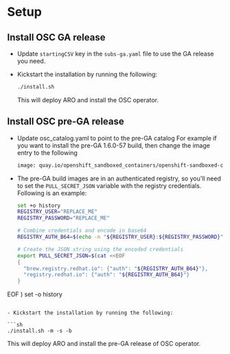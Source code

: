# Setup

## Install OSC GA release

- Update `startingCSV` key in the `subs-ga.yaml` file to use the GA release you need.

- Kickstart the installation by running the following:

  ```sh
  ./install.sh
  ```

  This will deploy ARO and install the OSC operator.

## Install OSC pre-GA release

- Update osc_catalog.yaml to point to the pre-GA catalog
  For example if you want to install the pre-GA 1.6.0-57 build, then change the
  image entry to the following

  ```sh
  image: quay.io/openshift_sandboxed_containers/openshift-sandboxed-containers-operator-catalog:1.6.0-57
  ```

- The pre-GA build images are in an authenticated registry, so you'll need to
  set the `PULL_SECRET_JSON` variable with the registry credentials. Following is an example:

  ```sh
  set +o history
  REGISTRY_USER="REPLACE_ME"
  REGISTRY_PASSWORD="REPLACE_ME"

  # Combine credentials and encode in base64
  REGISTRY_AUTH_B64=$(echo -n "${REGISTRY_USER}:${REGISTRY_PASSWORD}" | base64)

  # Create the JSON string using the encoded credentials
  export PULL_SECRET_JSON=$(cat <<EOF
  {
    "brew.registry.redhat.io": {"auth": "${REGISTRY_AUTH_B64}"},
    "registry.redhat.io": {"auth": "${REGISTRY_AUTH_B64}"}
  }
EOF
  )
  set -o history

  ```

- Kickstart the installation by running the following:

  ```sh
  ./install.sh -m -s -b
  ```

  This will deploy ARO and install the pre-GA release of OSC operator.
